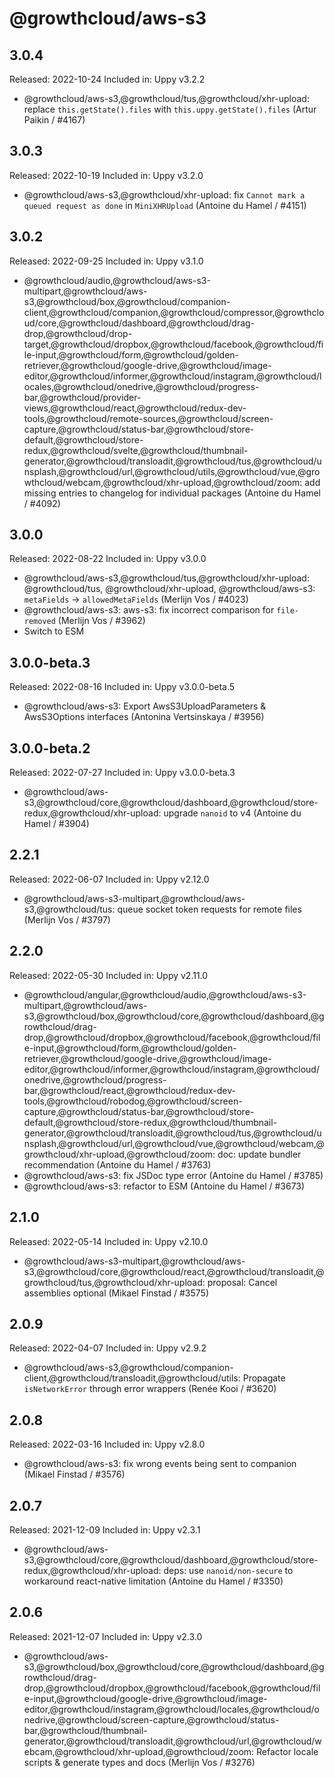 # @growthcloud/aws-s3

## 3.0.4

Released: 2022-10-24
Included in: Uppy v3.2.2

- @growthcloud/aws-s3,@growthcloud/tus,@growthcloud/xhr-upload: replace `this.getState().files` with `this.uppy.getState().files` (Artur Paikin / #4167)

## 3.0.3

Released: 2022-10-19
Included in: Uppy v3.2.0

- @growthcloud/aws-s3,@growthcloud/xhr-upload: fix `Cannot mark a queued request as done` in `MiniXHRUpload` (Antoine du Hamel / #4151)

## 3.0.2

Released: 2022-09-25
Included in: Uppy v3.1.0

- @growthcloud/audio,@growthcloud/aws-s3-multipart,@growthcloud/aws-s3,@growthcloud/box,@growthcloud/companion-client,@growthcloud/companion,@growthcloud/compressor,@growthcloud/core,@growthcloud/dashboard,@growthcloud/drag-drop,@growthcloud/drop-target,@growthcloud/dropbox,@growthcloud/facebook,@growthcloud/file-input,@growthcloud/form,@growthcloud/golden-retriever,@growthcloud/google-drive,@growthcloud/image-editor,@growthcloud/informer,@growthcloud/instagram,@growthcloud/locales,@growthcloud/onedrive,@growthcloud/progress-bar,@growthcloud/provider-views,@growthcloud/react,@growthcloud/redux-dev-tools,@growthcloud/remote-sources,@growthcloud/screen-capture,@growthcloud/status-bar,@growthcloud/store-default,@growthcloud/store-redux,@growthcloud/svelte,@growthcloud/thumbnail-generator,@growthcloud/transloadit,@growthcloud/tus,@growthcloud/unsplash,@growthcloud/url,@growthcloud/utils,@growthcloud/vue,@growthcloud/webcam,@growthcloud/xhr-upload,@growthcloud/zoom: add missing entries to changelog for individual packages (Antoine du Hamel / #4092)

## 3.0.0

Released: 2022-08-22
Included in: Uppy v3.0.0

- @growthcloud/aws-s3,@growthcloud/tus,@growthcloud/xhr-upload: @growthcloud/tus, @growthcloud/xhr-upload, @growthcloud/aws-s3: `metaFields` -> `allowedMetaFields` (Merlijn Vos / #4023)
- @growthcloud/aws-s3: aws-s3: fix incorrect comparison for `file-removed` (Merlijn Vos / #3962)
- Switch to ESM

## 3.0.0-beta.3

Released: 2022-08-16
Included in: Uppy v3.0.0-beta.5

- @growthcloud/aws-s3: Export AwsS3UploadParameters & AwsS3Options interfaces (Antonina Vertsinskaya / #3956)

## 3.0.0-beta.2

Released: 2022-07-27
Included in: Uppy v3.0.0-beta.3

- @growthcloud/aws-s3,@growthcloud/core,@growthcloud/dashboard,@growthcloud/store-redux,@growthcloud/xhr-upload: upgrade `nanoid` to v4 (Antoine du Hamel / #3904)

## 2.2.1

Released: 2022-06-07
Included in: Uppy v2.12.0

- @growthcloud/aws-s3-multipart,@growthcloud/aws-s3,@growthcloud/tus: queue socket token requests for remote files (Merlijn Vos / #3797)

## 2.2.0

Released: 2022-05-30
Included in: Uppy v2.11.0

- @growthcloud/angular,@growthcloud/audio,@growthcloud/aws-s3-multipart,@growthcloud/aws-s3,@growthcloud/box,@growthcloud/core,@growthcloud/dashboard,@growthcloud/drag-drop,@growthcloud/dropbox,@growthcloud/facebook,@growthcloud/file-input,@growthcloud/form,@growthcloud/golden-retriever,@growthcloud/google-drive,@growthcloud/image-editor,@growthcloud/informer,@growthcloud/instagram,@growthcloud/onedrive,@growthcloud/progress-bar,@growthcloud/react,@growthcloud/redux-dev-tools,@growthcloud/robodog,@growthcloud/screen-capture,@growthcloud/status-bar,@growthcloud/store-default,@growthcloud/store-redux,@growthcloud/thumbnail-generator,@growthcloud/transloadit,@growthcloud/tus,@growthcloud/unsplash,@growthcloud/url,@growthcloud/vue,@growthcloud/webcam,@growthcloud/xhr-upload,@growthcloud/zoom: doc: update bundler recommendation (Antoine du Hamel / #3763)
- @growthcloud/aws-s3: fix JSDoc type error (Antoine du Hamel / #3785)
- @growthcloud/aws-s3: refactor to ESM (Antoine du Hamel / #3673)

## 2.1.0

Released: 2022-05-14
Included in: Uppy v2.10.0

- @growthcloud/aws-s3-multipart,@growthcloud/aws-s3,@growthcloud/core,@growthcloud/react,@growthcloud/transloadit,@growthcloud/tus,@growthcloud/xhr-upload: proposal: Cancel assemblies optional (Mikael Finstad / #3575)

## 2.0.9

Released: 2022-04-07
Included in: Uppy v2.9.2

- @growthcloud/aws-s3,@growthcloud/companion-client,@growthcloud/transloadit,@growthcloud/utils: Propagate `isNetworkError` through error wrappers (Renée Kooi / #3620)

## 2.0.8

Released: 2022-03-16
Included in: Uppy v2.8.0

- @growthcloud/aws-s3: fix wrong events being sent to companion (Mikael Finstad / #3576)

## 2.0.7

Released: 2021-12-09
Included in: Uppy v2.3.1

- @growthcloud/aws-s3,@growthcloud/core,@growthcloud/dashboard,@growthcloud/store-redux,@growthcloud/xhr-upload: deps: use `nanoid/non-secure` to workaround react-native limitation (Antoine du Hamel / #3350)

## 2.0.6

Released: 2021-12-07
Included in: Uppy v2.3.0

- @growthcloud/aws-s3,@growthcloud/box,@growthcloud/core,@growthcloud/dashboard,@growthcloud/drag-drop,@growthcloud/dropbox,@growthcloud/facebook,@growthcloud/file-input,@growthcloud/google-drive,@growthcloud/image-editor,@growthcloud/instagram,@growthcloud/locales,@growthcloud/onedrive,@growthcloud/screen-capture,@growthcloud/status-bar,@growthcloud/thumbnail-generator,@growthcloud/transloadit,@growthcloud/url,@growthcloud/webcam,@growthcloud/xhr-upload,@growthcloud/zoom: Refactor locale scripts & generate types and docs (Merlijn Vos / #3276)
